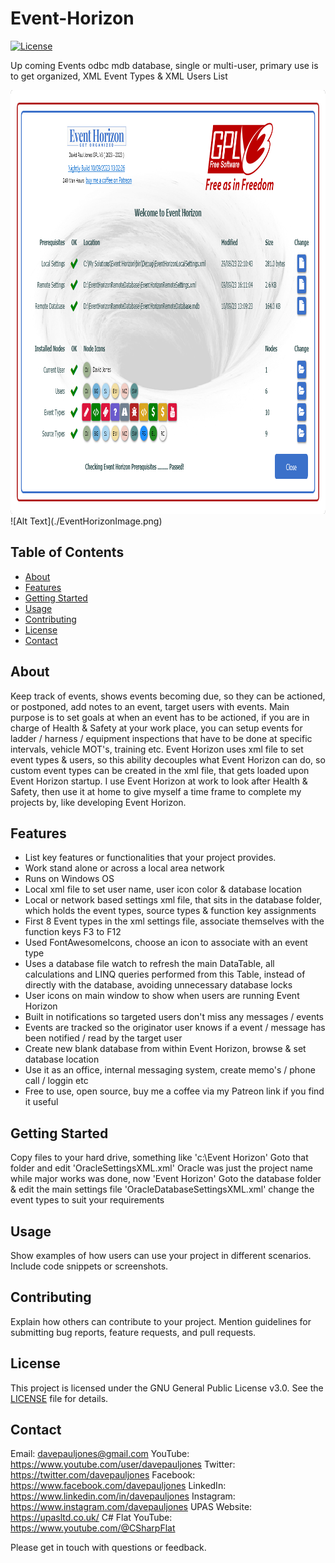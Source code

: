 # Event-Horizon

[![License](https://img.shields.io/badge/license-GPL--3.0-blue.svg)](LICENSE)

Up coming Events odbc mdb database, single or multi-user, primary use is to get organized, XML Event Types &amp; XML Users List

<img src="./EventHorizonImageWelcome.png" alt="Image Description" width="1000" height="678">
![Alt Text](./EventHorizonImage.png)

## Table of Contents
- [About](#about)
- [Features](#features)
- [Getting Started](#getting-started)
- [Usage](#usage)
- [Contributing](#contributing)
- [License](#license)
- [Contact](#contact)

## About

Keep track of events, shows events becoming due, so they can be actioned, or postponed, add notes to an event, target users with events.
Main purpose is to set goals at when an event has to be actioned, if you are in charge of Health & Safety at your work place, you can setup events for ladder / harness / equipment inspections that have to be done at specific intervals, vehicle MOT's, training etc.
Event Horizon uses xml file to set event types & users, so this ability decouples what Event Horizon can do, so custom event types can be created in the xml file, that gets loaded upon Event Horizon startup. I use Event Horizon at work to look after Health & Safety, then use it at home to give myself a time frame to complete my projects by, like developing Event Horizon.

## Features

- List key features or functionalities that your project provides.
- Work stand alone or across a local area network
- Runs on Windows OS
- Local xml file to set user name, user icon color & database location
- Local or network based settings xml file, that sits in the database folder, which holds the event types, source types & function key assignments
- First 8 Event types in the xml settings file, associate themselves with the function keys F3 to F12
- Used FontAwesomeIcons, choose an icon to associate with an event type
- Uses a database file watch to refresh the main DataTable, all calculations and LINQ queries performed from this Table, instead of directly with the database, avoiding unnecessary database locks
- User icons on main window to show when users are running Event Horizon
- Built in notifications so targeted users don't miss any messages / events
- Events are tracked so the originator user knows if a event / message has been notified / read by the target user
- Create new blank database from within Event Horizon, browse & set database location
- Use it as an office, internal messaging system, create memo's / phone call / loggin etc
- Free to use, open source, buy me a coffee via my Patreon link if you find it useful
  
## Getting Started

Copy files to your hard drive, something like 'c:\Event Horizon\'
Goto that folder and edit 'OracleSettingsXML.xml' Oracle was just the project name while major works was done, now 'Event Horizon'
Goto the database folder & edit the main settings file 'OracleDatabaseSettingsXML.xml' change the event types to suit your requirements

## Usage

Show examples of how users can use your project in different scenarios. Include code snippets or screenshots.

## Contributing

Explain how others can contribute to your project. Mention guidelines for submitting bug reports, feature requests, and pull requests.

## License

This project is licensed under the GNU General Public License v3.0. See the [LICENSE](LICENSE) file for details.

## Contact

Email: davepauljones@gmail.com
YouTube: https://www.youtube.com/user/davepauljones
Twitter: https://twitter.com/davepauljones
Facebook: https://www.facebook.com/davepauljones
LinkedIn: https://www.linkedin.com/in/davepauljones
Instagram: https://www.instagram.com/davepauljones
UPAS Website: https://upasltd.co.uk/
C# Flat YouTube: https://www.youtube.com/@CSharpFlat 

Please get in touch with questions or feedback.


